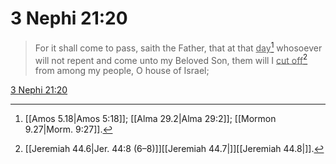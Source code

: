 # 3 Nephi 21:20

> For it shall come to pass, saith the Father, that at that <u>day</u>[^a] whosoever will not repent and come unto my Beloved Son, them will I <u>cut off</u>[^b] from among my people, O house of Israel;

[3 Nephi 21:20](https://www.churchofjesuschrist.org/study/scriptures/bofm/3-ne/21?lang=eng&id=p20#p20)


[^a]: [[Amos 5.18|Amos 5:18]]; [[Alma 29.2|Alma 29:2]]; [[Mormon 9.27|Morm. 9:27]].  
[^b]: [[Jeremiah 44.6|Jer. 44:8 (6–8)]][[Jeremiah 44.7|]][[Jeremiah 44.8|]].  
